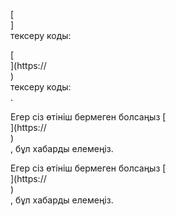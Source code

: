 [<br host>]<br action>тексеру коды:<br code>

[<br host>](https://<br host>)<br action>тексеру коды:<br code>.

Егер сіз өтініш бермеген болсаңыз [<br host>](https://<br host>)<br action>, бұл хабарды елемеңіз.

Егер сіз өтініш бермеген болсаңыз [<br host>](https://<br host>)<br action>, бұл хабарды елемеңіз.
